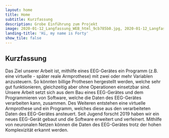 ```yaml
---
layout: home
title: Home
subtitle: Kurzfassung
description: Grobe Einführung zum Projekt
image: 2020-01-12_Langfassung_WEB_html_9cb785b0.jpg, 2020-01-12_Langfassung_WEB_html_9cb785b0.jpg
landing-title: 'Hi, my name is Forty'
show_tile: false
---
```


**Kurzfassung**
---------------

Das Ziel unserer Arbeit ist, mithilfe eines EEG-Gerätes ein Programm (z.B. eine virtuelle - später reale Armprothese) mit zwei oder mehr Variablen anzusteuern. So könnten billige Prothesen hergestellt werden, welche sehr gut funktionieren, gleichzeitig aber ohne Operationen einsetzbar sind. 
Unsere Arbeit setzt sich aus dem Bau eines EEG-Gerätes und dem Programmieren von Software, welche die Daten des EEG-Gerätes verarbeiten kann, zusammen. Des Weiteren entstehen eine virtuelle Armprothese und ein Programm, welches diese aus den verarbeiteten Daten des EEG-Gerätes ansteuert.
Seit Jugend forscht 2019 haben wir ein neues EEG-Gerät gebaut und die Software erweitert und verfeinert. Mithilfe von neuronalen Netzen können die Daten des EEG-Gerätes trotz der hohen Komplexizität erkannt werden.